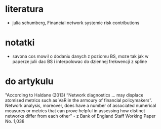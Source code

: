 # literatura

- julia schumberg, Financial network systemic risk contributions


# notatki

- savona cos mowil o dodaniu danych z poziomu BS, moze tak jak w paperze julii dac BS i interpolowac do dziennej frekwencji z spline


# do artykulu 

"According to Haldane (2013) “Network diagnostics ... may displace
atomised metrics such as VaR in the armoury of financial policymakers”. Network analysis,
moreover, does have a number of associated numerical measures or metrics that can prove helpful
in assessing how distinct networks differ from each other" -  z Bank of England Staff Working Paper No. 1,038